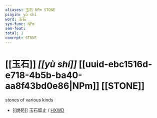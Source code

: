 ```yaml
---
aliases: 玉石 NPm STONE
pinyin: yù shí
word: 玉石
syn-func: NPm
sem-feat: 
total: 1
concept: STONE 
---
```

# [[玉石]] *[[yù shí]]*  [[uuid-ebc1516d-e718-4b5b-ba40-aa8f43bd0e86|NPm]] [[STONE]]
stones of various kinds
 - [[說苑]] 玉石留止 / [HXWD](https://hxwd.org/textview.html?location=CH1a0907_CHANT_016-20a.5)